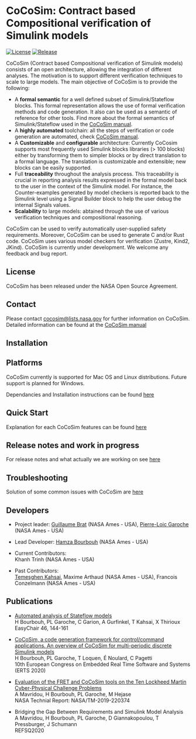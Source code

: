**CoCoSim: Contract based Compositional verification of Simulink models**
=====================================================================

[![License](https://img.shields.io/badge/license-NOSA%201.3-blue.svg)](LICENSE.pdf)
[![Release](https://img.shields.io/badge/release-v1.0-orange.svg)](https://github.com/NASA-SW-VnV/CoCoSim/releases/)

CoCoSim (Contract based Compositional verification of Simulink models) 
consists of an open architecture, allowing the integration of different analyses. The motivation is to support different verification techniques to scale to large models. The main objective of CoCoSim is to provide the following:
* A **formal semantic** for a well defined subset of Simulink/Stateflow blocks. This formal representation allows the use of formal verification methods and code generation. It also can be used as a semantic of reference for other tools. Find more about the formal semantics of Simulink/Stateflow used in the [CoCoSim manual](doc/cocosim_user_manual.pdf).
* A **highly automated** toolchain: all the steps of verification or code generation are automated, check [CoCoSim manual](doc/cocosim_user_manual.pdf).
* A **Customizable** and **configurable** architecture: Currently CoCosim supports most frequently used Simulink blocks libraries (> 100 blocks) either by transforming them to simpler blocks or by direct translation to a formal language. The translation is customizable and extensible; new blocks can be easily supported.
* Full **traceability** throughout the analysis process. This traceability is crucial in reporting analysis results expressed in the formal model back to the user in the context of the Simulink model. For instance, the Counter-examples generated by model checkers is reported back to the Simulink level using a Signal Builder block to help the user debug the internal Signals values.
* **Scalability** to large models: abtained through the use of various verification techniques and compositional reasoning.

CoCoSim can be used to
verify automatically user-supplied safety requirements. Moreover,
CoCoSim can be used to generate C and/or Rust code. 
CoCoSim uses various model checkers for verification (Zustre, Kind2, JKind).
CoCoSim is currently under development. We welcome any feedback and bug report.

**License**
-------

CoCoSim has been released under the NASA Open Source Agreement.

**Contact**
-------

Please contact cocosim@lists.nasa.gov for further information on CoCoSim. Detailed information can be found at the [CoCoSim manual](doc/cocosim_user_manual.pdf)

**Installation**
---------------

Platforms
---------
CoCoSim currently is supported for Mac OS and Linux distributions. Future support is planned for Windows.

Dependancies and Installation instructions can be found [here](INSTALL.md)

**Quick Start**
-------------------

Explanation for each CoCoSim features can be found [here](doc/EXAMPLES.md)


**Release notes and work in progress**
-------------

For release notes and what actually we are working on see [here](RELEASE_NOTES.md)

**Troubleshooting**
-------------------

Solution of some common issues with CoCoSim are [here](doc/TROUBLESHOOTING.md)


## **Developers**

* Project leader: [Guillaume Brat](https://ti.arc.nasa.gov/profile/brat/) (NASA Ames - USA), [Pierre-Loic Garoche](https://ti.arc.nasa.gov/profile/garoche/) (NASA Ames - USA)
* Lead Developer: [Hamza Bourbouh](https://ti.arc.nasa.gov/profile/bourbouh/) (NASA Ames - USA)

* Current Contributors: \
Khanh Trinh (NASA Ames - USA)

* Past Contributors: \
[Temesghen Kahsai](http://www.lememta.info/), Maxime Arthaud (NASA Ames - USA), Francois Conzelmann (NASA Ames - USA)


**Publications**
------------

* [Automated analysis of Stateflow models](https://oatao.univ-toulouse.fr/22654/1/bourbouh_22654.pdf)\
H Bourbouh, PL Garoche, C Garion, A Gurfinkel, T Kahsai, X Thirioux\
EasyChair 46, 144-161

* [CoCoSim, a code generation framework for control/command applications. An overview of CoCoSim for multi-periodic discrete Simulink models](https://hal.archives-ouvertes.fr/hal-02441334/document)\
H Bourbouh, PL Garoche, T Loquen, É Noulard, C Pagetti\
10th European Congress on Embedded Real Time Software and Systems (ERTS 2020)

* [Evaluation of the FRET and CoCoSim tools on the Ten Lockheed Martin Cyber-Physical Challenge Problems](http://www.garoche.net/publication/nasatm-2019-220374/nasatm-2019-220374.pdf)\
A Mavridou, H Bourbouh, PL Garoche, M Hejase\
NASA Technial Report: NASA/TM-2019-220374

* Bridging the Gap Between Requirements and Simulink Model Analysis\
A Mavridou, H Bourbouh, PL Garoche, D Giannakopoulou, T Pressburger, J Schumann\
REFSQ2020